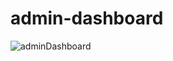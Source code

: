 # admin-dashboard

![adminDashboard](https://github.com/akuutsang/admin-dashboard/assets/97956975/d5b26870-2882-439b-ba42-fb2acb1edccc)
